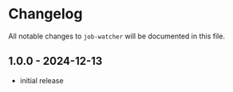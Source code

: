 # Changelog

All notable changes to `job-watcher` will be documented in this file.

## 1.0.0 - 2024-12-13

- initial release
